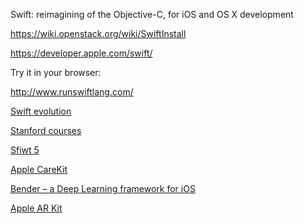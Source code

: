 Swift: reimagining of the Objective-C, for iOS and OS X development

https://wiki.openstack.org/wiki/SwiftInstall

https://developer.apple.com/swift/

Try it in your browser:

http://www.runswiftlang.com/

[Swift evolution](https://apple.github.io/swift-evolution/)

[Stanford courses](https://youtu.be/HitSIzPM_6E)

[Sfiwt 5](https://lists.swift.org/pipermail/swift-evolution/Week-of-Mon-20170807/038645.html)


[Apple CareKit](https://github.com/carekit-apple/CareKit/blob/master/CONTRIBUTING.md)


[Bender – a Deep Learning framework for iOS](https://github.com/xmartlabs/Bender)


[Apple AR Kit](https://developer.apple.com/arkit/)

